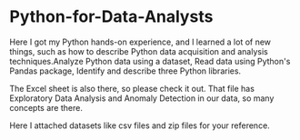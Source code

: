 # Python-for-Data-Analysts
Here I got my Python hands-on experience, and I learned a lot of new things, such as how to describe Python data acquisition and analysis techniques.Analyze Python data using a dataset, Read data using Python's Pandas package, Identify and describe three Python libraries.

The Excel sheet is also there, so please check it out. That file has Exploratory Data Analysis and Anomaly Detection in our data, so many concepts are there.

Here I attached datasets like csv files and zip files for your reference.
